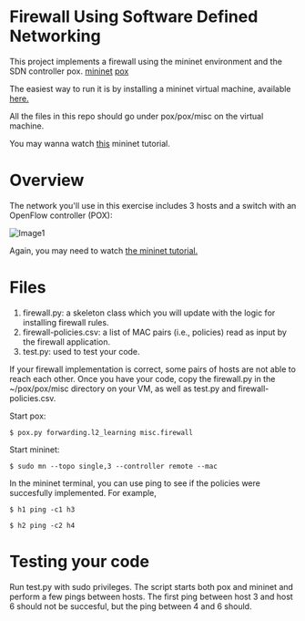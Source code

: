 # Firewall Using Software Defined Networking

This project implements a firewall using the mininet environment and the SDN controller pox. [mininet](https://github.com/mininet/mininet) [pox](https://github.com/noxrepo/pox)

The easiest way to run it is by installing a mininet virtual machine, available [here.](https://homepages.dcc.ufmg.br/~mmvieira/cc/pyretic_0.2.0.ova)

All the files in this repo should go under pox/pox/misc on the virtual machine.

You may wanna watch [this](https://www.youtube.com/watch?v=yNmv7GiHIKE) mininet tutorial.

# Overview

The network you'll use in this exercise includes 3 hosts and a switch with an OpenFlow controller (POX):

![Image1](http://homepages.dcc.ufmg.br/~mmvieira/cc/Assignment%20Details%20_%20Coursera4_files/JgNextBvzib8PTXVvnA-4QF-D5J3GdqxIoVKvuRwo0gPhgqRppQ6DH32SdWb.png)

Again, you may need to watch [the mininet tutorial.](https://www.youtube.com/watch?v=yNmv7GiHIKE)

# Files

1. firewall.py: a skeleton class which you will update with the logic for installing firewall rules.
2. firewall-policies.csv:  a list of MAC pairs (i.e., policies) read as input by the firewall application.
3. test.py: used to test your code.

If your firewall implementation is correct, some pairs of hosts are not able to reach each other.
Once you have your code, copy the firewall.py in the ~/pox/pox/misc directory on your VM, as well as test.py and firewall-policies.csv.

Start pox:

```$ pox.py forwarding.l2_learning misc.firewall```

Start mininet:

```$ sudo mn --topo single,3 --controller remote --mac```

In the mininet terminal, you can use ping to see if the policies were succesfully implemented. For example,

```$ h1 ping -c1 h3```

```$ h2 ping -c2 h4```

# Testing your code

Run test.py with sudo privileges. The script starts both pox and mininet and perform a few pings between hosts.
The first ping between host 3 and host 6 should not be succesful, but the ping between 4 and 6 should.
